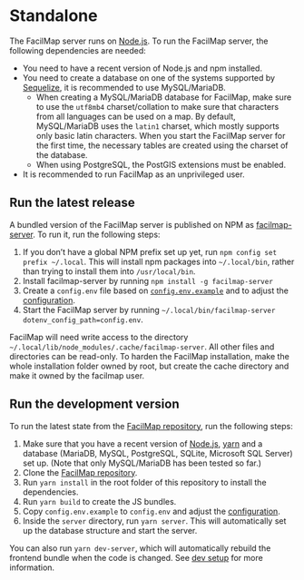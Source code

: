 # Standalone

The FacilMap server runs on [Node.js](https://nodejs.org/en/). To run the FacilMap server, the following dependencies are needed:
* You need to have a recent version of Node.js and npm installed.
* You need to create a database on one of the systems supported by [Sequelize](https://sequelize.org/master/), it is recommended to use MySQL/MariaDB.
  * When creating a MySQL/MariaDB database for FacilMap, make sure to use the `utf8mb4` charset/collation to make sure that characters from all languages can be used on a map. By default, MySQL/MariaDB uses the `latin1` charset, which mostly supports only basic latin characters. When you start the FacilMap server for the first time, the necessary tables are created using the charset of the database.
  * When using PostgreSQL, the PostGIS extensions must be enabled.
* It is recommended to run FacilMap as an unprivileged user.

## Run the latest release

A bundled version of the FacilMap server is published on NPM as [facilmap-server](https://www.npmjs.com/package/facilmap-server). To run it, run the following steps:

1. If you don’t have a global NPM prefix set up yet, run `npm config set prefix ~/.local`. This will install npm packages into `~/.local/bin`, rather than trying to install them into `/usr/local/bin`.
2. Install facilmap-server by running `npm install -g facilmap-server`
3. Create a `config.env` file based on [`config.env.example`](https://github.com/FacilMap/facilmap/blob/main/config.env.example) and to adjust the [configuration](./config.md).
4. Start the FacilMap server by running `~/.local/bin/facilmap-server dotenv_config_path=config.env`.

FacilMap will need write access to the directory `~/.local/lib/node_modules/.cache/facilmap-server`. All other files and directories can be read-only. To harden the FacilMap installation, make the whole installation folder owned by root, but create the cache directory and make it owned by the facilmap user.


## Run the development version

To run the latest state from the [FacilMap repository](https://github.com/FacilMap/facilmap), run the following steps:

1. Make sure that you have a recent version of [Node.js](https://nodejs.org/), [yarn](https://yarnpkg.com/)
   and a database (MariaDB, MySQL, PostgreSQL, SQLite, Microsoft SQL Server) set up. (Note that only MySQL/MariaDB has been tested so far.)
2. Clone the [FacilMap repository](https://github.com/FacilMap/facilmap).
3. Run `yarn install` in the root folder of this repository to install the dependencies.
4. Run `yarn build` to create the JS bundles.
5. Copy `config.env.example` to `config.env` and adjust the [configuration](./config.md).
6. Inside the `server` directory, run `yarn server`. This will automatically set up the database structure and start the server.

You can also run `yarn dev-server`, which will automatically rebuild the frontend bundle when the code is changed. See [dev setup](../development/dev-setup.md) for more information.